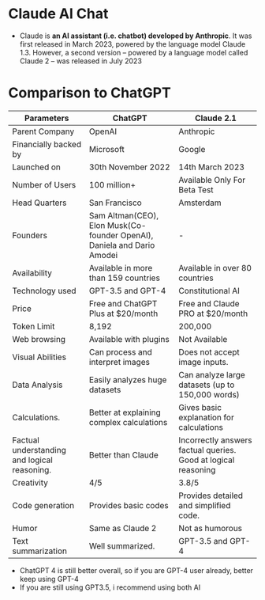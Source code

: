 # Claude AI Chat
- Claude is **an AI assistant (i.e. chatbot) developed by Anthropic**. It was first released in March 2023, powered by the language model Claude 1.3. However, a second version – powered by a language model called Claude 2 – was released in July 2023
# Comparison to ChatGPT
| Parameters | ChatGPT | Claude 2.1 |
|---|---|---|
| Parent Company | OpenAI | Anthropic |
| Financially backed by | Microsoft | Google |
| Launched on | 30th November 2022 | 14th March 2023 |
| Number of Users  | 100 million+ | Available Only For Beta Test |
| Head Quarters | San Francisco | Amsterdam |
| Founders | Sam Altman(CEO), Elon Musk(Co-founder OpenAI), Daniela and Dario Amodei | - |
| Availability  | Available in more than 159 countries | Available in over 80 countries |
| Technology used | GPT-3.5 and GPT-4 | Constitutional AI |
| Price | Free and ChatGPT Plus at $20/month | Free and Claude PRO at $20/month |
| Token Limit | 8,192 | 200,000 |
| Web browsing | Available with plugins | Not Available |
| Visual Abilities | Can process and interpret images | Does not accept image inputs. |
| Data Analysis | Easily analyzes huge datasets | Can analyze large datasets (up to 150,000 words) |
| Calculations. | Better at explaining complex calculations | Gives basic explanation for calculations |
| Factual understanding and logical reasoning. | Better than Claude | Incorrectly answers factual queries. Good at logical reasoning |
| Creativity | 4/5 | 3.8/5 |
| Code generation | Provides basic codes | Provides detailed and simplified code. |
| Humor | Same as Claude 2 | Not as humorous |
| Text summarization | Well summarized. | GPT-3.5 and GPT-4 |
- ChatGPT 4 is still better overall, so if you are GPT-4 user already, better keep using GPT-4
- If you are still using GPT3.5, i recommend using both AI
